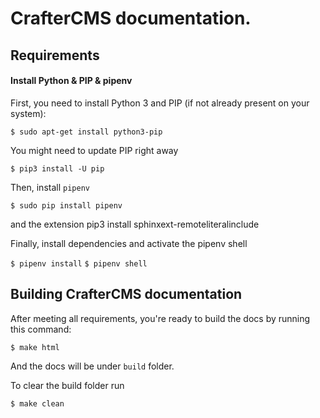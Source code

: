 # CrafterCMS documentation.

## Requirements

#### Install Python & PIP & pipenv

First, you need to install Python 3 and PIP (if not already present on your system):

`$ sudo apt-get install python3-pip`

You might need to update PIP right away

`$ pip3 install -U pip`

Then, install `pipenv`

`$ sudo pip install pipenv`

and the extension
pip3 install sphinxext-remoteliteralinclude

Finally, install dependencies and activate the pipenv shell

`$ pipenv install`
`$ pipenv shell`

## Building CrafterCMS documentation

After meeting all requirements, you're ready to build the docs by running this command:

`$ make html`

And the docs will be under `build` folder.

To clear the build folder run

`$ make clean`


